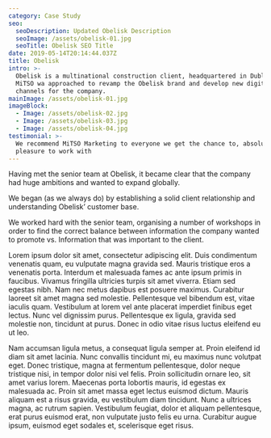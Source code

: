 ```yaml
---
category: Case Study
seo:
  seoDescription: Updated Obelisk Description
  seoImage: /assets/obelisk-01.jpg
  seoTitle: Obelisk SEO Title
date: 2019-05-14T20:14:44.037Z
title: Obelisk
intro: >-
  Obelisk is a multinational construction client, headquartered in Dublin. 
  MiTSO wa approached to revamp the Obelisk brand and develop new digital
  channels for the company.
mainImage: /assets/obelisk-01.jpg
imageBlock:
  - Image: /assets/obelisk-02.jpg
  - Image: /assets/obelisk-03.jpg
  - Image: /assets/obelisk-04.jpg
testimonial: >-
  We recommend MiTSO Marketing to everyone we get the chance to, absolute
  pleasure to work with
---
```


Having met the senior team at Obelisk, it became clear that the company had huge ambitions and wanted to expand globally.

We began (as we always do) by establishing a solid client relationship and understanding Obelisk’ customer base.

We worked hard with the senior team, organising a number of workshops in order to find the correct balance between information the company wanted to promote vs. Information that was important to the client.

Lorem ipsum dolor sit amet, consectetur adipiscing elit. Duis condimentum venenatis quam, eu vulputate magna gravida sed. Mauris tristique eros a venenatis porta. Interdum et malesuada fames ac ante ipsum primis in faucibus. Vivamus fringilla ultricies turpis sit amet viverra. Etiam sed egestas nibh. Nam nec metus dapibus est posuere maximus. Curabitur laoreet sit amet magna sed molestie. Pellentesque vel bibendum est, vitae iaculis quam. Vestibulum at lorem vel ante placerat imperdiet finibus eget lectus. Nunc vel dignissim purus. Pellentesque ex ligula, gravida sed molestie non, tincidunt at purus. Donec in odio vitae risus luctus eleifend eu ut leo.

Nam accumsan ligula metus, a consequat ligula semper at. Proin eleifend id diam sit amet lacinia. Nunc convallis tincidunt mi, eu maximus nunc volutpat eget. Donec tristique, magna at fermentum pellentesque, dolor neque tristique nisi, in tempor dolor nisi vel felis. Proin sollicitudin ornare leo, sit amet varius lorem. Maecenas porta lobortis mauris, id egestas ex malesuada ac. Proin sit amet massa eget lectus euismod dictum. Mauris aliquam est a risus gravida, eu vestibulum diam tincidunt. Nunc a ultrices magna, ac rutrum sapien. Vestibulum feugiat, dolor et aliquam pellentesque, erat purus euismod erat, non vulputate justo felis eu urna. Curabitur augue ipsum, euismod eget sodales et, scelerisque eget risus.
